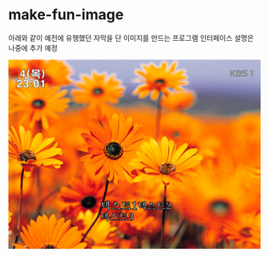 # make-fun-image
아래와 같이 예전에 유행했던 자막을 단 이미지를 만드는 프로그램
인터페이스 설명은 나중에 추가 예정

<img src="https://github.com/yebgi83/make-fun-image/blob/master/MakeFunImage/bin/Release/e0625cfd-be2b-4f9c-8d68-89f2ff15effe.png"/>
